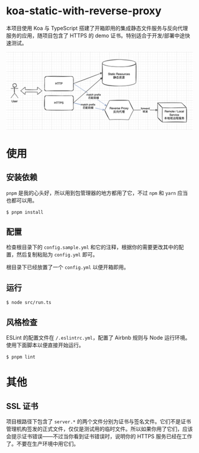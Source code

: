 # koa-static-with-reverse-proxy

本项目使用 Koa 与 TypeScript 搭建了开箱即用的集成静态文件服务与反向代理服务的应用，随项目包含了 HTTPS 的 demo 证书。特别适合于开发/部署中途快速测试。

![Architecture](doc/architecture.png)

# 使用

## 安装依赖

`pnpm` 是我的心头好，所以用到包管理器的地方都用了它，不过 `npm` 和 `yarn` 应当也都可以用。

```shell
$ pnpm install
```

## 配置

检查根目录下的 `config.sample.yml` 和它的注释，根据你的需要更改其中的配置，然后复制粘贴为 `config.yml` 即可。

根目录下已经放置了一个 `config.yml` 以便开箱即用。

## 运行

```shell
$ node src/run.ts
```
## 风格检查

ESLint 的配置文件在 `/.eslintrc.yml`，配置了 Airbnb 规则与 Node 运行环境。使用下面脚本以便直接开始运行。

```shell
$ pnpm lint
```

# 其他

## SSL 证书

项目根路径下包含了 `server.*` 的两个文件分别为证书与签名文件。它们不是证书管理机构签发的正式文件，仅仅是测试用的临时文件。所以如果你用了它们，应该会提示证书错误——不过当你看到证书错误时，说明你的 HTTPS 服务已经在工作了。不要在生产环境中用它们。
